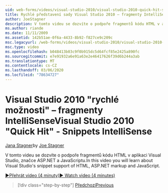 ```yaml
---
uid: web-forms/videos/visual-studio-2010/visual-studio-2010-quick-hit-snippets-intellisense
title: Rychlé představení sady Visual Studio 2010 – fragmenty IntelliSense | Microsoft Docs
author: JoeStagner
description: V tomto videu se dozvíte o podpoře fragmentů kódu HTML v aplikaci Visual Studio, značce ASP.NET a JavaScriptu.
ms.author: riande
ms.date: 11/11/2009
ms.assetid: 142b51ae-0f6a-4433-8b92-f827ce9c209c
msc.legacyurl: /web-forms/videos/visual-studio-2010/visual-studio-2010-quick-hit-snippets-intellisense
msc.type: video
ms.openlocfilehash: b048413b03c9f0b915dc5d64fcf85e2425a890fc
ms.sourcegitcommit: e7e91932a6e91a63e2e46417626f39d6b244a3ab
ms.translationtype: MT
ms.contentlocale: cs-CZ
ms.lasthandoff: 03/06/2020
ms.locfileid: "78634727"
---
```

# <a name="visual-studio-2010-quick-hit---snippets-intellisense"></a><span data-ttu-id="51c3f-103">Visual Studio 2010 "rychlé možnosti" – fragmenty IntelliSense</span><span class="sxs-lookup"><span data-stu-id="51c3f-103">Visual Studio 2010 "Quick Hit" - Snippets IntelliSense</span></span>

<span data-ttu-id="51c3f-104">[Jana Stagner](https://github.com/JoeStagner)</span><span class="sxs-lookup"><span data-stu-id="51c3f-104">by [Joe Stagner](https://github.com/JoeStagner)</span></span>

<span data-ttu-id="51c3f-105">V tomto videu se dozvíte o podpoře fragmentů kódu HTML v aplikaci Visual Studio, značce ASP.NET a JavaScriptu.</span><span class="sxs-lookup"><span data-stu-id="51c3f-105">In this video you will learn about Visual Studio's snippet support of HTML, ASP.NET markup and JavaScript.</span></span>

[<span data-ttu-id="51c3f-106">&#9654;Přehrát video (4 minuty)</span><span class="sxs-lookup"><span data-stu-id="51c3f-106">&#9654; Watch video (4 minutes)</span></span>](https://channel9.msdn.com/Blogs/ASP-NET-Site-Videos/visual-studio-2010-quick-hit-snippets-intellisense)

> [!div class="step-by-step"]
> [<span data-ttu-id="51c3f-107">Předchozí</span><span class="sxs-lookup"><span data-stu-id="51c3f-107">Previous</span></span>](visual-studio-2010-quick-hit-websites-instead-of-web-projects.md)
